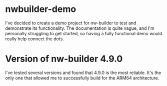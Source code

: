 # nwbuilder-demo

I've decided to create a demo project for nw-builder to test and demonstrate its functionality. The documentation is quite vague, and I'm personally struggling to get started, so having a fully functional demo would really help connect the dots.

# Version of nw-builder 4.9.0

I've tested several versions and found that 4.9.0 is the most reliable. It's the only one that allowed me to successfully build for the ARM64 architecture.
